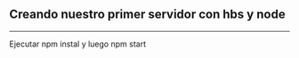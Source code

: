 ## Creando nuestro primer servidor con hbs y node 

***********************************
Ejecutar npm instal y luego npm start